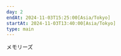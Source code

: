 ```yaml
---
day: 2
endAt: 2024-11-03T15:25:00[Asia/Tokyo]
startAt: 2024-11-03T13:40:00[Asia/Tokyo]
type: main
---
```


メモリーズ
